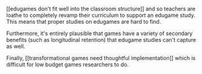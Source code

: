 [[edugames don't fit well into the classroom structure]] and so teachers are loathe to completely revamp their curriculum to support an edugame study. This means that proper studies on edugames are hard to find.

Furthermore, it's entirely plausible that games have a variety of secondary benefits (such as longitudinal retention) that edugame studies can't capture as well.

Finally, [[transformational games need thoughtful implementation]] which is difficult for low budget games researchers to do.
